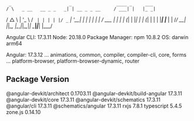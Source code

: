 
     _                      _                 ____ _     ___
    / \   _ __   __ _ _   _| | __ _ _ __     / ___| |   |_ _|
   / △ \ | '_ \ / _` | | | | |/ _` | '__|   | |   | |    | |
  / ___ \| | | | (_| | |_| | | (_| | |      | |___| |___ | |
 /_/   \_\_| |_|\__, |\__,_|_|\__,_|_|       \____|_____|___|
                |___/
    

Angular CLI: 17.3.11
Node: 20.18.0
Package Manager: npm 10.8.2
OS: darwin arm64

Angular: 17.3.12
... animations, common, compiler, compiler-cli, core, forms
... platform-browser, platform-browser-dynamic, router

Package                         Version
---------------------------------------------------------
@angular-devkit/architect       0.1703.11
@angular-devkit/build-angular   17.3.11
@angular-devkit/core            17.3.11
@angular-devkit/schematics      17.3.11
@angular/cli                    17.3.11
@schematics/angular             17.3.11
rxjs                            7.8.1
typescript                      5.4.5
zone.js                         0.14.10